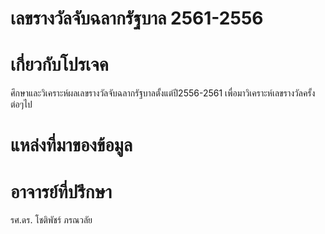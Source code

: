 #                    เลขรางวัลจับฉลากรัฐบาล 2561-2556
# เกี่ยวกับโปรเจค
 ศึกษาและวิเคราะห์ผลเลขรางวัลจับฉลากรัฐบาลตั้งแต่ปี2556-2561 เพื่อมาวิเคราะห์เลขรางวัลครั้งต่อๆไป
# แหล่งที่มาของข้อมูล
# อาจารย์ที่ปรึกษา
 รศ.ดร. โชติพัชร์ ภรณวลัย 
